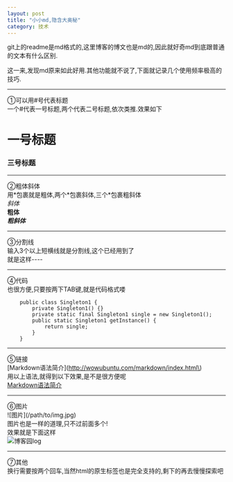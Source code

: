```yaml
---
layout: post
title: "小小md,隐含大奥秘"
category: 技术
---
```


git上的readme是md格式的,这里博客的博文也是md的,因此就好奇md到底跟普通的文本有什么区别.

这一来,发现md原来如此好用.其他功能就不说了,下面就记录几个使用频率极高的技巧.

----------
①可以用\#号代表标题<br />
一个\#代表一号标题,两个代表二号标题,依次类推.效果如下<br />

# 一号标题 #
### 三号标题 #

---------------
②粗体斜体<br />
用\*包裹就是粗体,两个\*包裹斜体,三个\*包裹粗斜体<br />
*斜体*<br />
**粗体**<br />
***粗斜体***<br />

---------------
③分割线<br />
输入3个以上短横线就是分割线,这个已经用到了<br />
就是这样\-\-\-\-<br />

-------------------
④代码<br />
也很方便,只要按两下TAB键,就是代码格式喽<br />

        public class Singleton1 {
            private Singleton1() {}
            private static final Singleton1 single = new Singleton1();
            public static Singleton1 getInstance() {
                return single;
            }
        }

-----------------------
⑤链接<br />
\[Markdown语法简介\]\(http://wowubuntu.com/markdown/index.html\)<br />
用以上语法,就得到以下效果,是不是很方便呢<br />
[Markdown语法简介](http://wowubuntu.com/markdown/index.html)<br />

------------------------
⑥图片<br />
\!\[图片\]\(/path/to/img.jpg\)<br />
图片也是一样的道理,只不过前面多个\!<br />
效果就是下面这样<br />
![博客园log](http://www.cnblogs.com/images/logo_small.gif)<br />

---------------------
⑦其他<br />
换行需要按两个回车,当然html的原生标签也是完全支持的,剩下的再去慢慢探索吧

